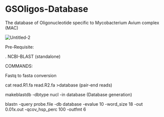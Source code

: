 # GSOligos-Database
The database of Oligonucleotide specific to Mycobacterium Avium complex (MAC)

![Untitled-2](https://user-images.githubusercontent.com/43175313/182015289-dfc7fa6f-5650-4f5f-bf7a-4cfda9f16ce5.jpg)




Pre-Requisite:

. NCBI-BLAST (standalone)


COMMANDS:

Fastq to fasta conversion

cat read.R1.fa read.R2.fa >database (pair-end reads)

makeblastdb -dbtype nucl -in database (Database generation)

blastn -query probe.file -db database -evalue 10 -word_size 18 -out 0.01x.out -qcov_hsp_perc 100 -outfmt 6
